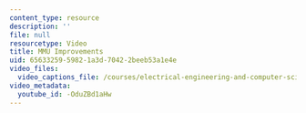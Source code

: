 ```yaml
---
content_type: resource
description: ''
file: null
resourcetype: Video
title: MMU Improvements
uid: 65633259-5982-1a3d-7042-2beeb53a1e4e
video_files:
  video_captions_file: /courses/electrical-engineering-and-computer-science/6-004-computation-structures-spring-2017/c16/c16s2/c16s2v6/mmu-improvements-7-33-/-OduZBd1aHw.vtt
video_metadata:
  youtube_id: -OduZBd1aHw
---
```

